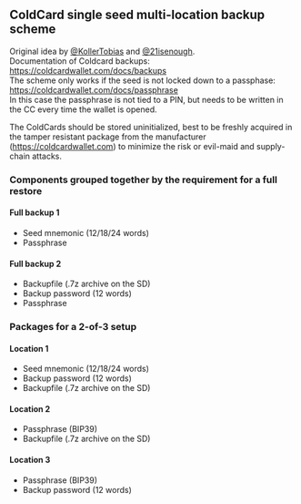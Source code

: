 ## ColdCard single seed multi-location backup scheme
Original idea by [@KollerTobias](https://twitter.com/KollerTobias) and [@21isenough](https://github.com/21isenough/).  
Documentation of Coldcard backups: <https://coldcardwallet.com/docs/backups>  
The scheme only works if the seed is not locked down to a passphase:
<https://coldcardwallet.com/docs/passphrase>  
In this case the passphrase is not tied to a PIN,
but needs to be written in the CC every time the wallet is opened.

The ColdCards should be stored uninitialized, best to be freshly acquired in the tamper resistant package from the manufacturer (<https://coldcardwallet.com>) to minimize the risk or evil-maid and supply-chain attacks.

### Components grouped together by the requirement for a full restore

#### Full backup 1
* Seed mnemonic (12/18/24 words)
* Passphrase
#### Full backup 2
* Backupfile (.7z archive on the SD)
* Backup password (12 words)
* Passphrase

### Packages for a 2-of-3 setup

#### Location 1
- Seed mnemonic (12/18/24 words)
- Backup password (12 words)
- Backupfile (.7z archive on the SD)

#### Location 2 
- Passphrase (BIP39)
- Backupfile (.7z archive on the SD)

#### Location 3
- Passphrase (BIP39)
- Backup password (12 words)
